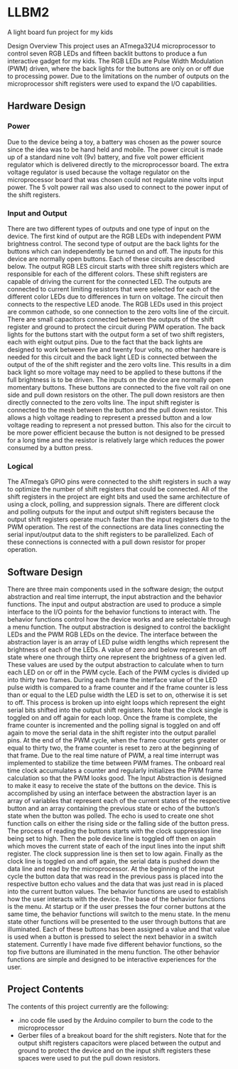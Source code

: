 # LLBM2
A light board fun project for my kids

Design Overview
This project uses an ATmega32U4 microprocessor to control seven RGB LEDs and fifteen backlit buttons to produce a fun interactive gadget for my kids. The RGB LEDs are Pulse Width Modulation (PWM) driven, where the back lights for the buttons are only on or off due to processing power. Due to the limitations on the number of outputs on the microprocessor shift registers were used to expand the I/O capabilities. 
## Hardware Design
### Power
Due to the device being a toy, a battery was chosen as the power source since the idea was to be hand held and mobile. The power circuit is made up of a standard nine volt (9v) battery, and five volt power efficient regulator which is delivered directly to the microprocessor board. The extra voltage regulator is used because the voltage regulator on the microprocessor board that was chosen could not regulate nine volts input power. The 5 volt power rail was also used to connect to the power input of the shift registers.
### Input and Output
There are two different types of outputs and one type of input on the device. The first kind of output are the RGB LEDs with independent PWM brightness control. The second type of output are the back lights for the buttons which can independently be turned on and off. The inputs for this device are normally open buttons. Each of these circuits are described below.
The output RGB LES circuit starts with three shift registers which are responsible for each of the different colors. These shift registers are capable of driving the current for the connected LED. The outputs are connected to current limiting resistors that were selected for each of the different color LEDs due to differences in turn on voltage. The circuit then connects to the respective LED anode. The RGB LEDs used in this project are common cathode, so one connection to the zero volts line of the circuit. There are small capacitors connected between the outputs of the shift register and ground to protect the circuit during PWM operation.
The back lights for the buttons start with the output form a set of two shift registers, each with eight output pins. Due to the fact that the back lights are designed to work between five and twenty four volts, no other hardware is needed for this circuit and the back light LED is connected between the output of the of the shift register and the zero volts line. This results in a dim back light so more voltage may need to be applied to these buttons if the full brightness is to be driven.
The inputs on the device are normally open momentary buttons. These buttons are connected to the five volt rail on one side and pull down resistors on the other. The pull down resistors are then directly connected to the zero volts line. The input shift register is connected to the mesh between the button and the pull down resistor. This allows a high voltage reading to represent a pressed button and a low voltage reading to represent a not pressed button. This also for the circuit to be more power efficient because the button is not designed to be pressed for a long time and the resistor is relatively large which reduces the power consumed by a button press.
### Logical
The ATmega’s GPIO pins were connected to the shift registers in such a way to optimize the number of shift registers that could be connected. All of the shift registers in the project are eight bits and used the same architecture of using a clock, polling, and suppression signals. There are different clock and polling outputs for the input and output shift registers because the output shift registers operate much faster than the input registers due to the PWM operation. The rest of the connections are data lines connecting the serial input/output data to the shift registers to be parallelized. Each of these connections is connected with a pull down resistor for proper operation. 
## Software Design
There are three main components used in the software design; the output abstraction and real time interrupt, the input abstraction and the behavior functions. The input and output abstraction are used to produce a simple interface to the I/O points for the behavior functions to interact with. The behavior functions control how the device works and are selectable through a menu function. 
The output abstraction is designed to control the backlight LEDs and the PWM RGB LEDs on the device. The interface between the abstraction layer is an array of LED pulse width lengths which represent the brightness of each of the LEDs. A value of zero and below represent an off state where one through thirty one represent the brightness of a given led. These values are used by the output abstraction to calculate when to turn each LED on or off in the PWM cycle. Each of the PWM cycles is divided up into thirty two frames. During each frame the interface value of the LED pulse width is compared to a frame counter and if the frame counter is less than or equal to the LED pulse width the LED is set to on, otherwise it is set to off. This process is broken up into eight loops which represent the eight serial bits shifted into the output shift registers. Note that the clock single is toggled on and off again for each loop. Once the frame is complete, the frame counter is incremented and the polling signal is toggled on and off again to move the serial data in the shift register into the output parallel pins. At the end of the PWM cycle, when the frame counter gets greater or equal to thirty two, the frame counter is reset to zero at the beginning of that frame. Due to the real time nature of PWM, a real time interrupt was implemented to stabilize the time between PWM frames. The onboard real time clock accumulates a counter and regularly initializes the PWM frame calculation so that the PWM looks good.
The Input Abstraction is designed to make it easy to receive the state of the buttons on the device. This is accomplished by using an interface between the abstraction layer is an array of variables that represent each of the current states of the respective button and an array containing the previous state or echo of the button’s state when the button was polled. The echo is used to create one shot function calls on either the rising side or the falling side of the button press. The process of reading the buttons starts with the clock suppression line being set to high. Then the pole device line is toggled off then on again which moves the current state of each of the input lines into the input shift register. The clock suppression line is then set to low again. Finally as the clock line is toggled on and off again, the serial data is pushed down the data line and read by the microprocessor. At the beginning of the input cycle the button data that was read in the previous pass is placed into the respective button echo values and the data that was just read in is placed into the current button values.
The behavior functions are used to establish how the user interacts with the device. The base of the behavior functions is the menu. At startup or if the user presses the four corner buttons at the same time, the behavior functions will switch to the menu state. In the menu state other functions will be presented to the user through buttons that are illuminated. Each of these buttons has been assigned a value and that value is used when a button is pressed to select the next behavior in a switch statement. Currently I have made five different behavior functions, so the top five buttons are illuminated in the menu function. The other behavior functions are simple and designed to be interactive experiences for the user.
## Project Contents
The contents of this project currently are the following:
- .ino code file used by the Arduino compiler to burn the code to the microprocessor
- Gerber files of a breakout board for the shift registers. Note that for the output shift registers capacitors were placed between the output and ground to protect the device and on the input shift registers these spaces were used to put the pull down resistors.
